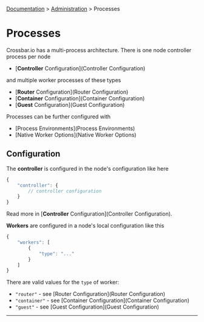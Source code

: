[Documentation](.) > [Administration](Administration) > Processes

# Processes

Crossbar.io has a multi-process architecture. There is one node controller process per node

* [**Controller** Configuration](Controller Configuration)

and multiple worker processes of these types

* [**Router** Configuration](Router Configuration)
* [**Container** Configuration](Container Configuration)
* [**Guest** Configuration](Guest Configuration)

Processes can be further configured with

* [Process Environments](Process Environments)
* [Native Worker Options](Native Worker Options)

## Configuration

The **controller** is configured in the node's configuration like here

```javascript
{
    "controller": {
        // controller configuration
    }
}
```

Read more in [**Controller** Configuration](Controller Configuration).

**Workers** are configured in a node's local configuration like this

```javascript
{
    "workers": [
        {
            "type": "..."
        }
    ]
}
```

There are valid values for the `type` of worker:

* `"router"` - see [Router Configuration](Router Configuration)
* `"container"` - see [Container Configuration](Container Configuration)
* `"guest"` - see [Guest Configuration](Guest Configuration)

---
